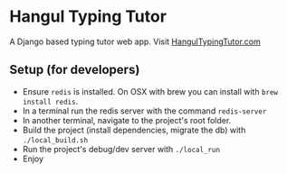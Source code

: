 # Hangul Typing Tutor

A Django based typing tutor web app. Visit [HangulTypingTutor.com](https://HangulTypingTutor.com)

## Setup (for developers)

- Ensure `redis` is installed. On OSX with brew you can install with `brew install redis`.
- In a terminal run the redis server with the command `redis-server`
- In another terminal, navigate to the project's root folder.
- Build the project (install dependencies, migrate the db) with `./local_build.sh`
- Run the project's debug/dev server with `./local_run`
- Enjoy
